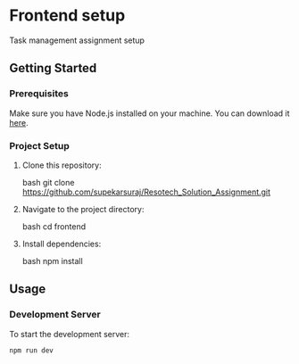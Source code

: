 # Frontend setup

Task management assignment setup

## Getting Started

### Prerequisites

Make sure you have Node.js installed on your machine. You can download it [here](https://nodejs.org/).

### Project Setup

1. Clone this repository:

    bash
    git clone https://github.com/supekarsuraj/Resotech_Solution_Assignment.git
    

2. Navigate to the project directory:

    bash
    cd frontend
    

3. Install dependencies:

    bash
    npm install
    

## Usage

### Development Server

To start the development server:

```bash
npm run dev

